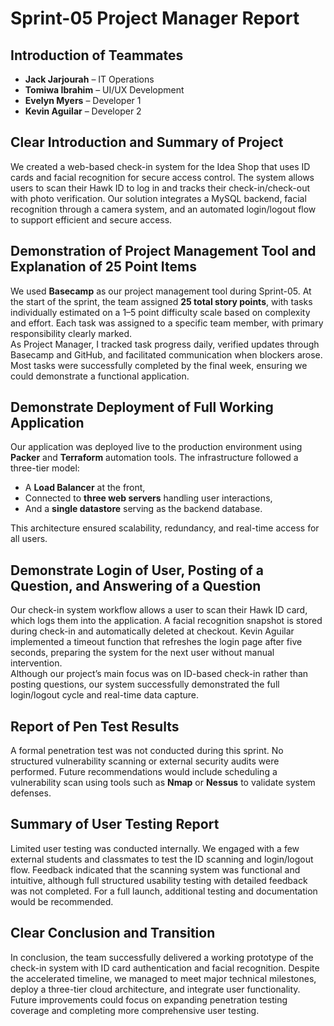 # Sprint-05 Project Manager Report

## Introduction of Teammates
- **Jack Jarjourah** – IT Operations
- **Tomiwa Ibrahim** – UI/UX Development
- **Evelyn Myers** – Developer 1
- **Kevin Aguilar** – Developer 2

## Clear Introduction and Summary of Project
We created a web-based check-in system for the Idea Shop that uses ID cards and facial recognition for secure access control. The system allows users to scan their Hawk ID to log in and tracks their check-in/check-out with photo verification. Our solution integrates a MySQL backend, facial recognition through a camera system, and an automated login/logout flow to support efficient and secure access.

## Demonstration of Project Management Tool and Explanation of 25 Point Items
We used **Basecamp** as our project management tool during Sprint-05. At the start of the sprint, the team assigned **25 total story points**, with tasks individually estimated on a 1–5 point difficulty scale based on complexity and effort. Each task was assigned to a specific team member, with primary responsibility clearly marked.  
As Project Manager, I tracked task progress daily, verified updates through Basecamp and GitHub, and facilitated communication when blockers arose. Most tasks were successfully completed by the final week, ensuring we could demonstrate a functional application.

## Demonstrate Deployment of Full Working Application
Our application was deployed live to the production environment using **Packer** and **Terraform** automation tools. The infrastructure followed a three-tier model:  
- A **Load Balancer** at the front,
- Connected to **three web servers** handling user interactions,
- And a **single datastore** serving as the backend database.

This architecture ensured scalability, redundancy, and real-time access for all users.

## Demonstrate Login of User, Posting of a Question, and Answering of a Question
Our check-in system workflow allows a user to scan their Hawk ID card, which logs them into the application. A facial recognition snapshot is stored during check-in and automatically deleted at checkout. Kevin Aguilar implemented a timeout function that refreshes the login page after five seconds, preparing the system for the next user without manual intervention.  
Although our project’s main focus was on ID-based check-in rather than posting questions, our system successfully demonstrated the full login/logout cycle and real-time data capture.

## Report of Pen Test Results
A formal penetration test was not conducted during this sprint. No structured vulnerability scanning or external security audits were performed. Future recommendations would include scheduling a vulnerability scan using tools such as **Nmap** or **Nessus** to validate system defenses.

## Summary of User Testing Report
Limited user testing was conducted internally. We engaged with a few external students and classmates to test the ID scanning and login/logout flow. Feedback indicated that the scanning system was functional and intuitive, although full structured usability testing with detailed feedback was not completed. For a full launch, additional testing and documentation would be recommended.

## Clear Conclusion and Transition
In conclusion, the team successfully delivered a working prototype of the check-in system with ID card authentication and facial recognition. Despite the accelerated timeline, we managed to meet major technical milestones, deploy a three-tier cloud architecture, and integrate user functionality. Future improvements could focus on expanding penetration testing coverage and completing more comprehensive user testing.